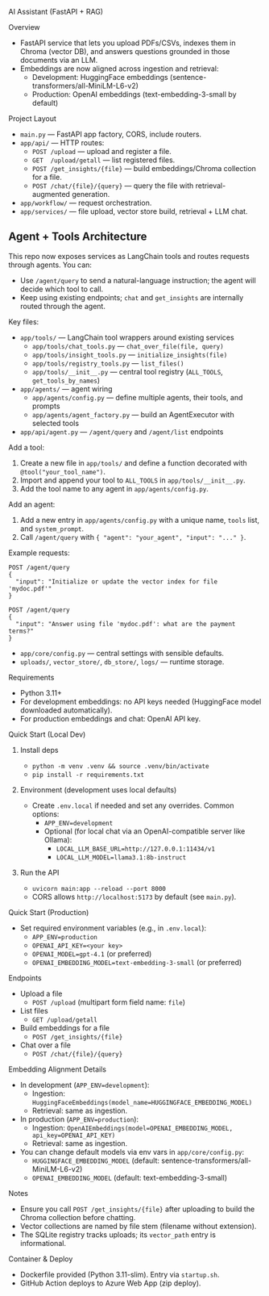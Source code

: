 AI Assistant (FastAPI + RAG)

Overview
- FastAPI service that lets you upload PDFs/CSVs, indexes them in Chroma (vector DB), and answers questions grounded in those documents via an LLM.
- Embeddings are now aligned across ingestion and retrieval:
  - Development: HuggingFace embeddings (sentence-transformers/all-MiniLM-L6-v2)
  - Production: OpenAI embeddings (text-embedding-3-small by default)

Project Layout
- `main.py` — FastAPI app factory, CORS, include routers.
- `app/api/` — HTTP routes:
  - `POST /upload` — upload and register a file.
  - `GET  /upload/getall` — list registered files.
  - `POST /get_insights/{file}` — build embeddings/Chroma collection for a file.
  - `POST /chat/{file}/{query}` — query the file with retrieval-augmented generation.
- `app/workflow/` — request orchestration.
- `app/services/` — file upload, vector store build, retrieval + LLM chat.

## Agent + Tools Architecture

This repo now exposes services as LangChain tools and routes requests through agents. You can:

- Use `/agent/query` to send a natural-language instruction; the agent will decide which tool to call.
- Keep using existing endpoints; `chat` and `get_insights` are internally routed through the agent.

Key files:

- `app/tools/` — LangChain tool wrappers around existing services
  - `app/tools/chat_tools.py` — `chat_over_file(file, query)`
  - `app/tools/insight_tools.py` — `initialize_insights(file)`
  - `app/tools/registry_tools.py` — `list_files()`
  - `app/tools/__init__.py` — central tool registry (`ALL_TOOLS`, `get_tools_by_names`)
- `app/agents/` — agent wiring
  - `app/agents/config.py` — define multiple agents, their tools, and prompts
  - `app/agents/agent_factory.py` — build an AgentExecutor with selected tools
- `app/api/agent.py` — `/agent/query` and `/agent/list` endpoints

Add a tool:

1. Create a new file in `app/tools/` and define a function decorated with `@tool("your_tool_name")`.
2. Import and append your tool to `ALL_TOOLS` in `app/tools/__init__.py`.
3. Add the tool name to any agent in `app/agents/config.py`.

Add an agent:

1. Add a new entry in `app/agents/config.py` with a unique name, `tools` list, and `system_prompt`.
2. Call `/agent/query` with `{ "agent": "your_agent", "input": "..." }`.

Example requests:

```
POST /agent/query
{
  "input": "Initialize or update the vector index for file 'mydoc.pdf'"
}

POST /agent/query
{
  "input": "Answer using file 'mydoc.pdf': what are the payment terms?"
}
```
- `app/core/config.py` — central settings with sensible defaults.
- `uploads/`, `vector_store/`, `db_store/`, `logs/` — runtime storage.


Requirements
- Python 3.11+
- For development embeddings: no API keys needed (HuggingFace model downloaded automatically).
- For production embeddings and chat: OpenAI API key.

Quick Start (Local Dev)
1) Install deps
   - `python -m venv .venv && source .venv/bin/activate`
   - `pip install -r requirements.txt`

2) Environment (development uses local defaults)
   - Create `.env.local` if needed and set any overrides. Common options:
     - `APP_ENV=development`
     - Optional (for local chat via an OpenAI-compatible server like Ollama):
       - `LOCAL_LLM_BASE_URL=http://127.0.0.1:11434/v1`
       - `LOCAL_LLM_MODEL=llama3.1:8b-instruct`

3) Run the API
   - `uvicorn main:app --reload --port 8000`
   - CORS allows `http://localhost:5173` by default (see `main.py`).

Quick Start (Production)
- Set required environment variables (e.g., in `.env.local`):
  - `APP_ENV=production`
  - `OPENAI_API_KEY=<your key>`
  - `OPENAI_MODEL=gpt-4.1` (or preferred)
  - `OPENAI_EMBEDDING_MODEL=text-embedding-3-small` (or preferred)

Endpoints
- Upload a file
  - `POST /upload` (multipart form field name: `file`)
- List files
  - `GET /upload/getall`
- Build embeddings for a file
  - `POST /get_insights/{file}`
- Chat over a file
  - `POST /chat/{file}/{query}`

Embedding Alignment Details
- In development (`APP_ENV=development`):
  - Ingestion: `HuggingFaceEmbeddings(model_name=HUGGINGFACE_EMBEDDING_MODEL)`
  - Retrieval: same as ingestion.
- In production (`APP_ENV=production`):
  - Ingestion: `OpenAIEmbeddings(model=OPENAI_EMBEDDING_MODEL, api_key=OPENAI_API_KEY)`
  - Retrieval: same as ingestion.
- You can change default models via env vars in `app/core/config.py`:
  - `HUGGINGFACE_EMBEDDING_MODEL` (default: sentence-transformers/all-MiniLM-L6-v2)
  - `OPENAI_EMBEDDING_MODEL` (default: text-embedding-3-small)

Notes
- Ensure you call `POST /get_insights/{file}` after uploading to build the Chroma collection before chatting.
- Vector collections are named by file stem (filename without extension).
- The SQLite registry tracks uploads; its `vector_path` entry is informational.

Container & Deploy
- Dockerfile provided (Python 3.11-slim). Entry via `startup.sh`.
- GitHub Action deploys to Azure Web App (zip deploy).
